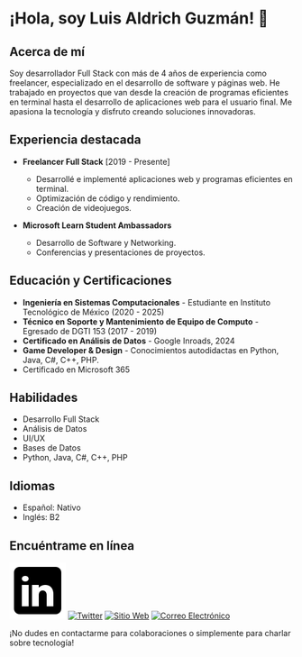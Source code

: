 # ¡Hola, soy Luis Aldrich Guzmán! 👋

## Acerca de mí

Soy desarrollador Full Stack con más de 4 años de experiencia como freelancer, especializado en el desarrollo de software y páginas web. He trabajado en proyectos que van desde la creación de programas eficientes en terminal hasta el desarrollo de aplicaciones web para el usuario final. Me apasiona la tecnología y disfruto creando soluciones innovadoras.

## Experiencia destacada

- **Freelancer Full Stack** [2019 - Presente]
  - Desarrollé e implementé aplicaciones web y programas eficientes en terminal.
  - Optimización de código y rendimiento.
  - Creación de videojuegos.
  
- **Microsoft Learn Student Ambassadors**
  - Desarrollo de Software y Networking.
  - Conferencias y presentaciones de proyectos.

## Educación y Certificaciones

- **Ingeniería en Sistemas Computacionales** - Estudiante en Instituto Tecnológico de México (2020 - 2025)
- **Técnico en Soporte y Mantenimiento de Equipo de Computo** - Egresado de DGTI 153 (2017 - 2019)
- **Certificado en Análisis de Datos** - Google Inroads, 2024
- **Game Developer & Design** - Conocimientos autodidactas en Python, Java, C#, C++, PHP.
- Certificado en Microsoft 365

## Habilidades

- Desarrollo Full Stack
- Análisis de Datos
- UI/UX
- Bases de Datos
- Python, Java, C#, C++, PHP

## Idiomas

- Español: Nativo
- Inglés: B2

## Encuéntrame en línea

[![LinkedIn](https://raw.githubusercontent.com/simple-icons/simple-icons/develop/icons/linkedin.svg)](https://www.linkedin.com/in/luis-aldrich-guzm%C3%A1n-gonz%C3%A1lez-4751b8279/)
[![Twitter](https://raw.githubusercontent.com/simple-icons/simple-icons/develop/icons/twitter.svg)](https://twitter.com/luisaldrichguz)
[![Sitio Web](https://raw.githubusercontent.com/simple-icons/simple-icons/develop/icons/link.svg)](https://luisaldrichguz.com/)
[![Correo Electrónico](https://raw.githubusercontent.com/simple-icons/simple-icons/develop/icons/maildotru.svg)](mailto:luisaldrichguz@hotmail.com)

¡No dudes en contactarme para colaboraciones o simplemente para charlar sobre tecnología!


